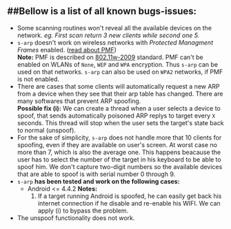##Bellow is a list of all known bugs-issues:   
---
- Some scanning routines won't reveal all the available devices on the network. *eg. First scan return 3 new clients while second one 5.*   
- `s-arp` doesn't work on wireless networks with *Protected Managment Frames* enabled. ([read about PMF](https://www.cisco.com/c/en/us/td/docs/wireless/controller/technotes/5700/software/release/ios_xe_33/11rkw_DeploymentGuide/b_802point11rkw_deployment_guide_cisco_ios_xe_release33/b_802point11rkw_deployment_guide_cisco_ios_xe_release33_chapter_0100.pdf))   
    **Note:** PMF is described on [802.11w-2009](https://en.wikipedia.org/wiki/IEEE_802.11w-2009) standard. PMF can't be enabled on WLANs of `None`, `WEP` and `WPA` encryption. Thus `s-arp` can be used on that networks. `s-arp` can also be used on `WPA2` networks, if PMF is not enabled.
- There are cases that some clients will automatically request a new ARP from a device when they see that their arp table has changed. There are many softwares that prevent ARP spoofing.   
    **Possible fix (i):** We can create a thread when a user selects a device to spoof, that sends automatically poisoned ARP replys to target every `X` seconds. This thread will stop when the user sets the target's state back to normal (unspoof).
- For the sake of simplicity, `s-arp` does not handle more that 10 clients for spoofing, even if they are available on user's screen. At worst case no more than 7, which is also the average one. This happens beacause the user has to select the number of the target in his keyboard to be able to spoof him. We don't capture two-digit numbers so the available devices that are able to spoof is with serial number 0 through 9. 
- `s-arp` **has been tested and work on the following cases:** 
	- Android  <= 4.4.2
	  **Notes:** 
		1.  If a target running Android is spoofed, he can easily get back his internet connection if he disable and re-enable his WIFI. We can apply (i) to bypass the problem. 
-  The unspoof functionality does not work.
